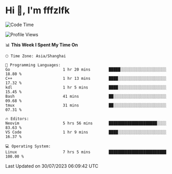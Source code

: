 # Hi 👋, I'm fffzlfk

<!--START_SECTION:waka-->
![Code Time](http://img.shields.io/badge/Code%20Time-337%20hrs%2029%20mins-blue)

![Profile Views](http://img.shields.io/badge/Profile%20Views-0-blue)

📊 **This Week I Spent My Time On** 

```text
🕑︎ Time Zone: Asia/Shanghai

💬 Programming Languages: 
Go                       1 hr 20 mins        █████░░░░░░░░░░░░░░░░░░░░   18.80 % 
C++                      1 hr 13 mins        ████░░░░░░░░░░░░░░░░░░░░░   17.32 % 
kdl                      1 hr 5 mins         ████░░░░░░░░░░░░░░░░░░░░░   15.45 % 
Bash                     41 mins             ██░░░░░░░░░░░░░░░░░░░░░░░   09.68 % 
tmux                     31 mins             ██░░░░░░░░░░░░░░░░░░░░░░░   07.31 % 

🔥 Editors: 
Neovim                   5 hrs 56 mins       █████████████████████░░░░   83.63 % 
VS Code                  1 hr 9 mins         ████░░░░░░░░░░░░░░░░░░░░░   16.37 % 

💻 Operating System: 
Linux                    7 hrs 5 mins        █████████████████████████   100.00 % 
```


 Last Updated on 30/07/2023 06:09:42 UTC
<!--END_SECTION:waka-->
